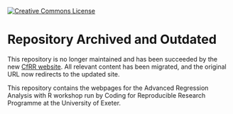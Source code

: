 <a rel="license" href=""><img alt="Creative Commons License" style="border-width:0" src="https://i.creativecommons.org/l/by/4.0/88x31.png" /></a>

# Repository Archived and Outdated

This repository is no longer maintained and has been succeeded by the new [CfRR website](https://coding-for-reproducible-research.github.io/CfRR_Courses/programme_information/regression_analysis_with_r.html). All relevant content has been migrated, and the original URL now redirects to the updated site. 

This repository contains the webpages for the Advanced Regression Analysis with R workshop run by Coding for Reproducible Research Programme at the University of Exeter.
